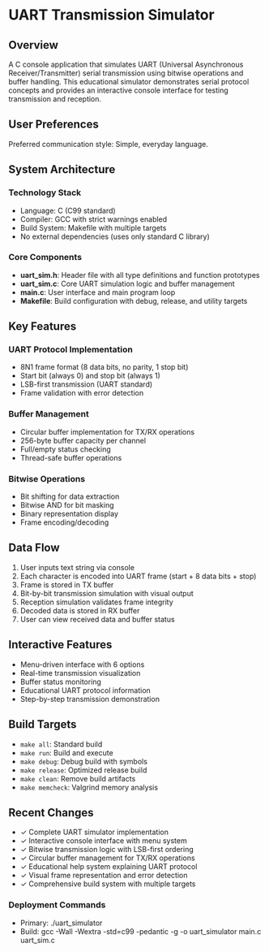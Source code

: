 # UART Transmission Simulator

## Overview

A C console application that simulates UART (Universal Asynchronous Receiver/Transmitter) serial transmission using bitwise operations and buffer handling. This educational simulator demonstrates serial protocol concepts and provides an interactive console interface for testing transmission and reception.

## User Preferences

Preferred communication style: Simple, everyday language.

## System Architecture

### Technology Stack
- Language: C (C99 standard)
- Compiler: GCC with strict warnings enabled
- Build System: Makefile with multiple targets
- No external dependencies (uses only standard C library)

### Core Components
- **uart_sim.h**: Header file with all type definitions and function prototypes
- **uart_sim.c**: Core UART simulation logic and buffer management
- **main.c**: User interface and main program loop
- **Makefile**: Build configuration with debug, release, and utility targets

## Key Features

### UART Protocol Implementation
- 8N1 frame format (8 data bits, no parity, 1 stop bit)
- Start bit (always 0) and stop bit (always 1)
- LSB-first transmission (UART standard)
- Frame validation with error detection

### Buffer Management
- Circular buffer implementation for TX/RX operations
- 256-byte buffer capacity per channel
- Full/empty status checking
- Thread-safe buffer operations

### Bitwise Operations
- Bit shifting for data extraction
- Bitwise AND for bit masking
- Binary representation display
- Frame encoding/decoding

## Data Flow

1. User inputs text string via console
2. Each character is encoded into UART frame (start + 8 data bits + stop)
3. Frame is stored in TX buffer
4. Bit-by-bit transmission simulation with visual output
5. Reception simulation validates frame integrity
6. Decoded data is stored in RX buffer
7. User can view received data and buffer status

## Interactive Features

- Menu-driven interface with 6 options
- Real-time transmission visualization
- Buffer status monitoring
- Educational UART protocol information
- Step-by-step transmission demonstration

## Build Targets

- `make all`: Standard build
- `make run`: Build and execute
- `make debug`: Debug build with symbols
- `make release`: Optimized release build
- `make clean`: Remove build artifacts
- `make memcheck`: Valgrind memory analysis

## Recent Changes

- ✓ Complete UART simulator implementation 
- ✓ Interactive console interface with menu system
- ✓ Bitwise transmission logic with LSB-first ordering
- ✓ Circular buffer management for TX/RX operations
- ✓ Educational help system explaining UART protocol
- ✓ Visual frame representation and error detection
- ✓ Comprehensive build system with multiple targets

### Deployment Commands
- Primary: ./uart_simulator
- Build: gcc -Wall -Wextra -std=c99 -pedantic -g -o uart_simulator main.c uart_sim.c